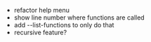 * refactor help menu
* show line number where functions are called
* add --list-functions to only do that
* recursive feature?
